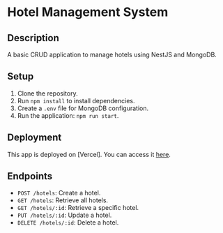 # Hotel Management System

## Description
A basic CRUD application to manage hotels using NestJS and MongoDB.

## Setup

1. Clone the repository.
2. Run `npm install` to install dependencies.
3. Create a `.env` file for MongoDB configuration.
4. Run the application: `npm run start`.

## Deployment
This app is deployed on [Vercel]. You can access it [here](link-to-live-site).

## Endpoints
- `POST /hotels`: Create a hotel.
- `GET /hotels`: Retrieve all hotels.
- `GET /hotels/:id`: Retrieve a specific hotel.
- `PUT /hotels/:id`: Update a hotel.
- `DELETE /hotels/:id`: Delete a hotel.
